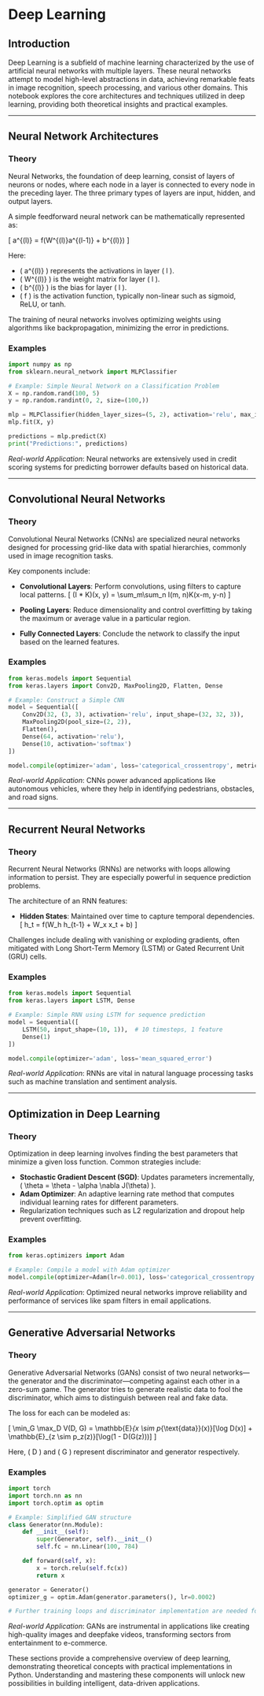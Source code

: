 # Deep Learning

## Introduction

Deep Learning is a subfield of machine learning characterized by the use of artificial neural networks with multiple layers. These neural networks attempt to model high-level abstractions in data, achieving remarkable feats in image recognition, speech processing, and various other domains. This notebook explores the core architectures and techniques utilized in deep learning, providing both theoretical insights and practical examples.

---

## Neural Network Architectures

### Theory

Neural Networks, the foundation of deep learning, consist of layers of neurons or nodes, where each node in a layer is connected to every node in the preceding layer. The three primary types of layers are input, hidden, and output layers. 

A simple feedforward neural network can be mathematically represented as:

\[ a^{(l)} = f(W^{(l)}a^{(l-1)} + b^{(l)}) \]

Here:
- \( a^{(l)} \) represents the activations in layer \( l \).
- \( W^{(l)} \) is the weight matrix for layer \( l \).
- \( b^{(l)} \) is the bias for layer \( l \).
- \( f \) is the activation function, typically non-linear such as sigmoid, ReLU, or tanh.

The training of neural networks involves optimizing weights using algorithms like backpropagation, minimizing the error in predictions.

### Examples

```python
import numpy as np
from sklearn.neural_network import MLPClassifier

# Example: Simple Neural Network on a Classification Problem
X = np.random.rand(100, 5)
y = np.random.randint(0, 2, size=(100,))

mlp = MLPClassifier(hidden_layer_sizes=(5, 2), activation='relu', max_iter=500)
mlp.fit(X, y)

predictions = mlp.predict(X)
print("Predictions:", predictions)
```
*Real-world Application*: Neural networks are extensively used in credit scoring systems for predicting borrower defaults based on historical data.

---

## Convolutional Neural Networks

### Theory

Convolutional Neural Networks (CNNs) are specialized neural networks designed for processing grid-like data with spatial hierarchies, commonly used in image recognition tasks. 

Key components include:
- **Convolutional Layers**: Perform convolutions, using filters to capture local patterns. 
  \[ (I * K)(x, y) = \sum_m\sum_n I(m, n)K(x-m, y-n) \]

- **Pooling Layers**: Reduce dimensionality and control overfitting by taking the maximum or average value in a particular region.
- **Fully Connected Layers**: Conclude the network to classify the input based on the learned features.

### Examples

```python
from keras.models import Sequential
from keras.layers import Conv2D, MaxPooling2D, Flatten, Dense

# Example: Construct a Simple CNN
model = Sequential([
    Conv2D(32, (3, 3), activation='relu', input_shape=(32, 32, 3)),
    MaxPooling2D(pool_size=(2, 2)),
    Flatten(),
    Dense(64, activation='relu'),
    Dense(10, activation='softmax')
])

model.compile(optimizer='adam', loss='categorical_crossentropy', metrics=['accuracy'])
```
*Real-world Application*: CNNs power advanced applications like autonomous vehicles, where they help in identifying pedestrians, obstacles, and road signs.

---

## Recurrent Neural Networks

### Theory

Recurrent Neural Networks (RNNs) are networks with loops allowing information to persist. They are especially powerful in sequence prediction problems. 

The architecture of an RNN features:
- **Hidden States**: Maintained over time to capture temporal dependencies.
  \[ h_t = f(W_h h_{t-1} + W_x x_t + b) \]

Challenges include dealing with vanishing or exploding gradients, often mitigated with Long Short-Term Memory (LSTM) or Gated Recurrent Unit (GRU) cells.

### Examples

```python
from keras.models import Sequential
from keras.layers import LSTM, Dense

# Example: Simple RNN using LSTM for sequence prediction
model = Sequential([
    LSTM(50, input_shape=(10, 1)),  # 10 timesteps, 1 feature
    Dense(1)
])

model.compile(optimizer='adam', loss='mean_squared_error')
```
*Real-world Application*: RNNs are vital in natural language processing tasks such as machine translation and sentiment analysis.

---

## Optimization in Deep Learning

### Theory

Optimization in deep learning involves finding the best parameters that minimize a given loss function. Common strategies include:
- **Stochastic Gradient Descent (SGD)**: Updates parameters incrementally, \( \theta = \theta - \alpha \nabla J(\theta) \).
- **Adam Optimizer**: An adaptive learning rate method that computes individual learning rates for different parameters.
- Regularization techniques such as L2 regularization and dropout help prevent overfitting.

### Examples

```python
from keras.optimizers import Adam

# Example: Compile a model with Adam optimizer
model.compile(optimizer=Adam(lr=0.001), loss='categorical_crossentropy', metrics=['accuracy'])
```
*Real-world Application*: Optimized neural networks improve reliability and performance of services like spam filters in email applications.

---

## Generative Adversarial Networks

### Theory

Generative Adversarial Networks (GANs) consist of two neural networks—the generator and the discriminator—competing against each other in a zero-sum game. The generator tries to generate realistic data to fool the discriminator, which aims to distinguish between real and fake data.

The loss for each can be modeled as:

\[ \min_G \max_D V(D, G) = \mathbb{E}_{x \sim p_{\text{data}}(x)}[\log D(x)] + \mathbb{E}_{z \sim p_z(z)}[\log(1 - D(G(z)))] \]

Here, \( D \) and \( G \) represent discriminator and generator respectively.

### Examples

```python
import torch
import torch.nn as nn
import torch.optim as optim

# Example: Simplified GAN structure
class Generator(nn.Module):
    def __init__(self):
        super(Generator, self).__init__()
        self.fc = nn.Linear(100, 784)

    def forward(self, x):
        x = torch.relu(self.fc(x))
        return x

generator = Generator()
optimizer_g = optim.Adam(generator.parameters(), lr=0.0002)

# Further training loops and discriminator implementation are needed for a full GAN setup.
```
*Real-world Application*: GANs are instrumental in applications like creating high-quality images and deepfake videos, transforming sectors from entertainment to e-commerce.

These sections provide a comprehensive overview of deep learning, demonstrating theoretical concepts with practical implementations in Python. Understanding and mastering these components will unlock new possibilities in building intelligent, data-driven applications.